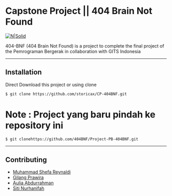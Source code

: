 # Capstone Project || 404 Brain Not Found

[![N|Solid](https://cdn5.vectorstock.com/i/thumbs/29/44/page-not-404-brain-error-vector-5972944.jpg)](https://github.com/storicax/CP-404BNF)

404-BNF (404 Brain Not Found) is a project to complete the final project of the Pemrograman Bergerak in collaboration with GITS Indonesia

-----
## Installation

Direct Download this project or using clone

```sh
$ git clone https://github.com/storicax/CP-404BNF.git
```
# Note : Project yang baru pindah ke repository ini

```sh
$ git clonehttps://github.com/404BNF/Project-PB-404BNF.git
```

-----
## Contributing

* [Muhammad Shefa Reynaldi](https://github.com/shefareynaldi)
* [Gilang Prawira](mailto:Gilangprawira00@gmail.com)
* [Aulia Abdurrahman](https://github.com/storicax)
* [Siti Nurhanifah](https://github.com/SitiNurhanifah)

